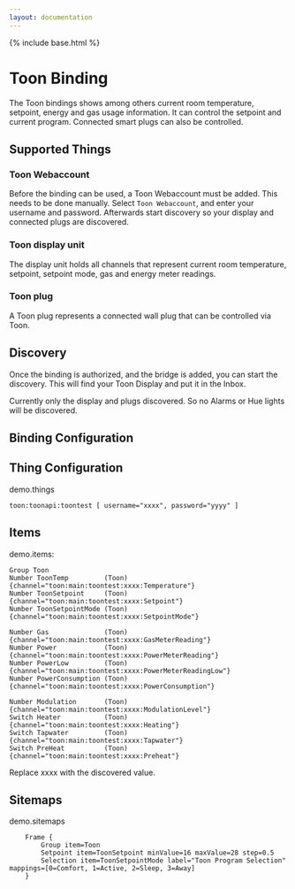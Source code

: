 ```yaml
---
layout: documentation
---
```


{% include base.html %}

# Toon Binding
The Toon bindings shows among others current room temperature, setpoint, energy and gas usage information.
It can control the setpoint and current program. Connected smart plugs can also be controlled.


## Supported Things

### Toon Webaccount

Before the binding can be used, a Toon Webaccount must be added. This needs to be done manually. Select `Toon Webaccount`, and enter your username and password.
Afterwards start discovery so your display and connected plugs are discovered. 

### Toon display unit

The display unit holds all channels that represent current room temperature, setpoint, setpoint mode, gas and energy meter readings.  

### Toon plug

A Toon plug represents a connected wall plug that can be controlled via Toon.

## Discovery

Once the binding is authorized, and the bridge is added, you can start the discovery. This will find your Toon Display and put it in the Inbox.

Currently only the display and plugs discovered. So no Alarms or Hue lights will be discovered. 

## Binding Configuration



## Thing Configuration

demo.things
```
toon:toonapi:toontest [ username="xxxx", password="yyyy" ]
```

## Items

demo.items:
```
Group Toon
Number ToonTemp         (Toon) {channel="toon:main:toontest:xxxx:Temperature"}
Number ToonSetpoint     (Toon) {channel="toon:main:toontest:xxxx:Setpoint"}
Number ToonSetpointMode (Toon) {channel="toon:main:toontest:xxxx:SetpointMode"}

Number Gas              (Toon) {channel="toon:main:toontest:xxxx:GasMeterReading"}
Number Power            (Toon) {channel="toon:main:toontest:xxxx:PowerMeterReading"}
Number PowerLow         (Toon) {channel="toon:main:toontest:xxxx:PowerMeterReadingLow"}
Number PowerConsumption (Toon) {channel="toon:main:toontest:xxxx:PowerConsumption"}

Number Modulation       (Toon) {channel="toon:main:toontest:xxxx:ModulationLevel"}
Switch Heater           (Toon) {channel="toon:main:toontest:xxxx:Heating"}
Switch Tapwater         (Toon) {channel="toon:main:toontest:xxxx:Tapwater"}
Switch PreHeat          (Toon) {channel="toon:main:toontest:xxxx:Preheat"}

```
Replace xxxx with the discovered value.

## Sitemaps

demo.sitemaps
```
    Frame {
        Group item=Toon
        Setpoint item=ToonSetpoint minValue=16 maxValue=28 step=0.5
        Selection item=ToonSetpointMode label="Toon Program Selection" mappings=[0=Comfort, 1=Active, 2=Sleep, 3=Away]
    }

```



